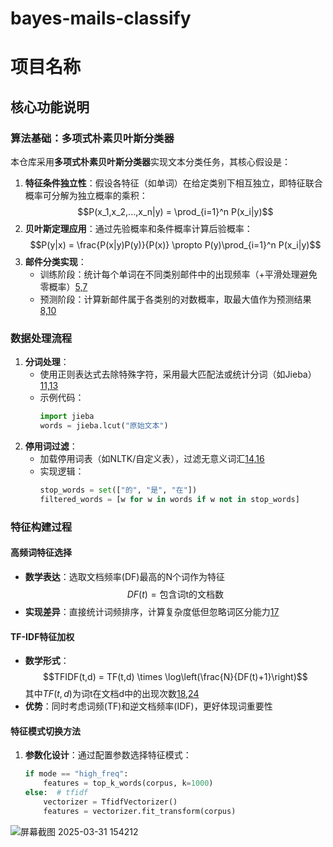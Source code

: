 # bayes-mails-classify

# 项目名称
## 核心功能说明

### 算法基础：多项式朴素贝叶斯分类器
本仓库采用**多项式朴素贝叶斯分类器**实现文本分类任务，其核心假设是：
1. ​**特征条件独立性**：假设各特征（如单词）在给定类别下相互独立，即特征联合概率可分解为独立概率的乘积：
   $$P(x_1,x_2,...,x_n|y) = \prod_{i=1}^n P(x_i|y)$$
2. ​**贝叶斯定理应用**：通过先验概率和条件概率计算后验概率：
   $$P(y|x) = \frac{P(x|y)P(y)}{P(x)} \propto P(y)\prod_{i=1}^n P(x_i|y)$$
3. ​**邮件分类实现**：
   - 训练阶段：统计每个单词在不同类别邮件中的出现频率（+平滑处理避免零概率）[5,7](@ref)
   - 预测阶段：计算新邮件属于各类别的对数概率，取最大值作为预测结果[8,10](@ref)

### 数据处理流程
1. ​**分词处理**：
   - 使用正则表达式去除特殊字符，采用最大匹配法或统计分词（如Jieba）[11,13](@ref)
   - 示例代码：
     ```python
     import jieba
     words = jieba.lcut("原始文本")
     ```
2. ​**停用词过滤**：
   - 加载停用词表（如NLTK/自定义表），过滤无意义词汇[14,16](@ref)
   - 实现逻辑：
     ```python
     stop_words = set(["的", "是", "在"])
     filtered_words = [w for w in words if w not in stop_words]
     ```

### 特征构建过程
#### 高频词特征选择
- ​**数学表达**：选取文档频率(DF)最高的N个词作为特征
  $$DF(t) = \text{包含词t的文档数}$$
- ​**实现差异**：直接统计词频排序，计算复杂度低但忽略词区分能力[17](@ref)

#### TF-IDF特征加权
- ​**数学形式**：
  $$TFIDF(t,d) = TF(t,d) \times \log\left(\frac{N}{DF(t)+1}\right)$$
  其中$TF(t,d)$为词t在文档d中的出现次数[18,24](@ref)
- ​**优势**：同时考虑词频(TF)和逆文档频率(IDF)，更好体现词重要性

#### 特征模式切换方法
1. ​**参数化设计**：通过配置参数选择特征模式：
   ```python
   if mode == "high_freq":
       features = top_k_words(corpus, k=1000)
   else:  # tfidf
       vectorizer = TfidfVectorizer()
       features = vectorizer.fit_transform(corpus)
![屏幕截图 2025-03-31 154212](https://github.com/user-attachments/assets/5509674f-0b84-40ed-9ad0-a2d925bb8403)
